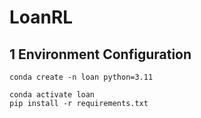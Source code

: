 # LoanRL

## 1 Environment Configuration

```shell
conda create -n loan python=3.11
```

```shell
conda activate loan
pip install -r requirements.txt
```

